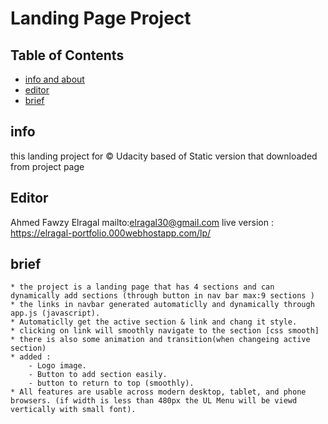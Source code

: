 # Landing Page Project

## Table of Contents
* [info and about](#info)
* [editor](#Editor)
* [brief](#brief)


## info

this landing project for © Udacity
based of Static version that downloaded from project page
## Editor
Ahmed Fawzy Elragal
mailto:elragal30@gmail.com
live version :
https://elragal-portfolio.000webhostapp.com/lp/

## brief
    * the project is a landing page that has 4 sections and can dynamically add sections (through button in nav bar max:9 sections )
    * the links in navbar generated automaticlly and dynamically through app.js (javascript).
    * Automaticlly get the active section & link and chang it style.
    * clicking on link will smoothly navigate to the section [css smooth]
    * there is also some animation and transition(when changeing active section)
    * added :
        - Logo image.
        - Button to add section easily.
        - button to return to top (smoothly).
    * All features are usable across modern desktop, tablet, and phone browsers. (if width is less than 480px the UL Menu will be viewd vertically with small font).
        

